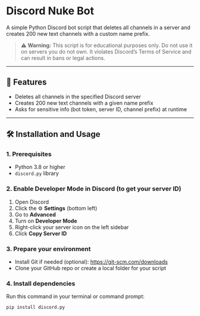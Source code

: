 # Discord Nuke Bot

A simple Python Discord bot script that deletes all channels in a server and creates 200 new text channels with a custom name prefix.

> ⚠️ **Warning:** This script is for educational purposes only. Do not use it on servers you do not own. It violates Discord’s Terms of Service and can result in bans or legal actions.

---

## 🚀 Features

- Deletes all channels in the specified Discord server  
- Creates 200 new text channels with a given name prefix  
- Asks for sensitive info (bot token, server ID, channel prefix) at runtime  

---

## 🛠️ Installation and Usage

### 1. Prerequisites

- Python 3.8 or higher  
- `discord.py` library

### 2. Enable Developer Mode in Discord (to get your server ID)

1. Open Discord  
2. Click the ⚙️ **Settings** (bottom left)  
3. Go to **Advanced**  
4. Turn on **Developer Mode**  
5. Right-click your server icon on the left sidebar  
6. Click **Copy Server ID**

### 3. Prepare your environment

- Install Git if needed (optional): https://git-scm.com/downloads  
- Clone your GitHub repo or create a local folder for your script

### 4. Install dependencies

Run this command in your terminal or command prompt:

```bash
pip install discord.py

